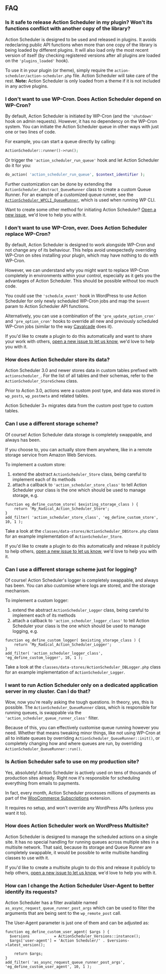 ## FAQ

### Is it safe to release Action Scheduler in my plugin? Won't its functions conflict with another copy of the library?

Action Scheduler is designed to be used and released in plugins. It avoids redeclaring public API functions when more than one copy of the library is being loaded by different plugins. It will also load only the most recent version of itself (by checking registered versions after all plugins are loaded on the `'plugins_loaded'` hook).

To use it in your plugin (or theme), simply require the `action-scheduler/action-scheduler.php` file. Action Scheduler will take care of the rest. __Note:__ Action Scheduler is only loaded from a theme if it is not included in any active plugins.

### I don't want to use WP-Cron. Does Action Scheduler depend on WP-Cron?

By default, Action Scheduler is initiated by WP-Cron (and the `'shutdown'` hook on admin requests). However, it has no dependency on the WP-Cron system. You can initiate the Action Scheduler queue in other ways with just one or two lines of code.

For example, you can start a queue directly by calling:

```php
ActionScheduler::runner()->run();
```

Or trigger the `'action_scheduler_run_queue'` hook and let Action Scheduler do it for you:

```php
do_action( 'action_scheduler_run_queue', $context_identifier );
```

Further customization can be done by extending the `ActionScheduler_Abstract_QueueRunner` class to create a custom Queue Runner. For an example of a customized queue runner, see the [`ActionScheduler_WPCLI_QueueRunner`](https://github.com/woocommerce/action-scheduler/blob/master/classes/WP_CLI/ActionScheduler_WPCLI_QueueRunner.php), which is used when running WP CLI.

Want to create some other method for initiating Action Scheduler? [Open a new issue](https://github.com/woocommerce/action-scheduler/issues/new), we'd love to help you with it.

### I don't want to use WP-Cron, ever. Does Action Scheduler replace WP-Cron?

By default, Action Scheduler is designed to work alongside WP-Cron and not change any of its behaviour. This helps avoid unexpectedly overriding WP-Cron on sites installing your plugin, which may have nothing to do with WP-Cron.

However, we can understand why you might want to replace WP-Cron completely in environments within your control, especially as it gets you the advantages of Action Scheduler. This should be possible without too much code.

You could use the `'schedule_event'` hook in WordPress to use Action Scheduler for only newly scheduled WP-Cron jobs and map the `$event` param to Action Scheduler API functions.

Alternatively, you can use a combination of the `'pre_update_option_cron'` and  `'pre_option_cron'` hooks to override all new and previously scheduled WP-Cron jobs (similar to the way [Cavalcade](https://github.com/humanmade/Cavalcade) does it).

If you'd like to create a plugin to do this automatically and want to share your work with others, [open a new issue to let us know](https://github.com/woocommerce/action-scheduler/issues/new), we'd love to help you with it.

### How does Action Scheduler store its data?

Action Scheduler 3.0 and newer stores data in custom tables prefixed with `actionscheduler_`. For the list of all tables and their schemas, refer to the `ActionScheduler_StoreSchema` class.

Prior to Action 3.0, actions were a custom post type, and data was stored in `wp_posts`, `wp_postmeta` and related tables.

Action Scheduler 3+ migrates data from the custom post type to custom tables.

### Can I use a different storage scheme?

Of course! Action Scheduler data storage is completely swappable, and always has been.

If you choose to, you can actually store them anywhere, like in a remote storage service from Amazon Web Services.

To implement a custom store:

1. extend the abstract `ActionScheduler_Store` class, being careful to implement each of its methods
2. attach a callback to `'action_scheduler_store_class'` to tell Action Scheduler your class is the one which should be used to manage storage, e.g.

```
function eg_define_custom_store( $existing_storage_class ) {
	return 'My_Radical_Action_Scheduler_Store';
}
add_filter( 'action_scheduler_store_class', 'eg_define_custom_store', 10, 1 );
```

Take a look at the `classes/data-stores/ActionScheduler_DBStore.php` class for an example implementation of `ActionScheduler_Store`.

If you'd like to create a plugin to do this automatically and release it publicly to help others, [open a new issue to let us know](https://github.com/woocommerce/action-scheduler/issues/new), we'd love to help you with it.

### Can I use a different storage scheme just for logging?

Of course! Action Scheduler's logger is completely swappable, and always has been. You can also customise where logs are stored, and the storage mechanism.

To implement a custom logger:

1. extend the abstract `ActionScheduler_Logger` class, being careful to implement each of its methods
2. attach a callback to `'action_scheduler_logger_class'` to tell Action Scheduler your class is the one which should be used to manage logging, e.g.

```
function eg_define_custom_logger( $existing_storage_class ) {
	return 'My_Radical_Action_Scheduler_Logger';
}
add_filter( 'action_scheduler_logger_class', 'eg_define_custom_logger', 10, 1 );
```

Take a look at the `classes/data-stores/ActionScheduler_DBLogger.php` class for an example implementation of `ActionScheduler_Logger`.

### I want to run Action Scheduler only on a dedicated application server in my cluster. Can I do that?

Wow, now you're really asking the tough questions. In theory, yes, this is possible. The `ActionScheduler_QueueRunner` class, which is responsible for running queues, is swappable via the `'action_scheduler_queue_runner_class'` filter.

Because of this, you can effectively customise queue running however you need. Whether that means tweaking minor things, like not using WP-Cron at all to initiate queues by overriding `ActionScheduler_QueueRunner::init()`, or completely changing how and where queues are run, by overriding `ActionScheduler_QueueRunner::run()`.

### Is Action Scheduler safe to use on my production site?

Yes, absolutely! Action Scheduler is actively used on tens of thousands of production sites already. Right now it's responsible for scheduling everything from emails to payments.

In fact, every month, Action Scheduler processes millions of payments as part of the [WooCommerce Subscriptions](https://woocommerce.com/products/woocommerce-subscriptions/) extension.

It requires no setup, and won't override any WordPress APIs (unless you want it to).

### How does Action Scheduler work on WordPress Multisite?

Action Scheduler is designed to manage the scheduled actions on a single site. It has no special handling for running queues across multiple sites in a multisite network. That said, because its storage and Queue Runner are completely swappable, it would be possible to write multisite handling classes to use with it.

If you'd like to create a multisite plugin to do this and release it publicly to help others, [open a new issue to let us know](https://github.com/woocommerce/action-scheduler/issues/new), we'd love to help you with it.

### How can I change the Action Scheduler User-Agent to better identify its requests?

Action Scheduler has a filter available named `as_async_request_queue_runner_post_args` which can be used to filter the arguments that are being sent to the `wp_remote_post` call.

The User-Agent parameter is just one of them and can be adjusted as:

```
function eg_define_custom_user_agent( $args ) {
  $versions           = ActionScheduler_Versions::instance();
  $args['user-agent'] = 'Action Scheduler/' . $versions->latest_version();

	return $args;
}
add_filter( 'as_async_request_queue_runner_post_args', 'eg_define_custom_user_agent', 10, 1 );
```
